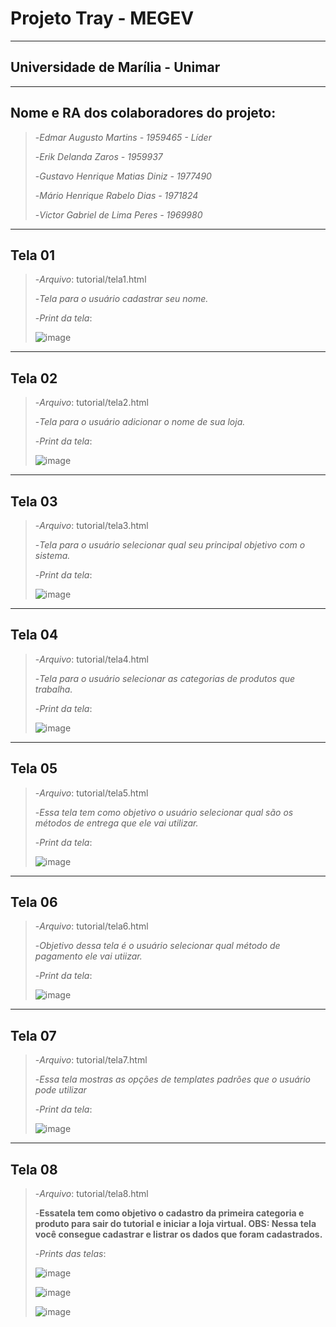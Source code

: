 # Projeto Tray - MEGEV
---
## Universidade de Marília - Unimar
---
## Nome e RA dos colaboradores do projeto:

>-*Edmar Augusto Martins - 1959465 - Líder*
> 
>-*Erik Delanda Zaros - 1959937*
> 
>-*Gustavo Henrique Matias Diniz - 1977490*
> 
>-*Mário Henrique Rabelo Dias - 1971824*
> 
>-*Victor Gabriel de Lima Peres - 1969980*
---

## Tela 01

>-*Arquivo*: tutorial/tela1.html
> 
>-*Tela para o usuário cadastrar seu nome.*
> 
>-*Print da tela*:
> 
>![image](https://github.com/GustavoM4tias/ProjetoTray/assets/127625388/e7b95c60-3247-4b59-8b54-aafab4cab731)
---

## Tela 02

>-*Arquivo*: tutorial/tela2.html
> 
>-*Tela para o usuário adicionar o nome de sua loja.*
> 
>-*Print da tela*:
> 
>![image](https://github.com/GustavoM4tias/ProjetoTray/assets/127625388/47a2e61f-c222-48cb-90c2-d6dd8102f1a6)
---

## Tela 03

>-*Arquivo*: tutorial/tela3.html
> 
>-*Tela para o usuário selecionar qual seu principal objetivo com o sistema.*
> 
>-*Print da tela*:
> 
>![image](https://github.com/GustavoM4tias/ProjetoTray/assets/127625388/f25f8f92-b8e6-4150-aadf-01f646af8eef)
---

## Tela 04

>-*Arquivo*: tutorial/tela4.html
> 
>-*Tela para o usuário selecionar as categorias de produtos que trabalha.*
> 
>-*Print da tela*:
> 
>![image](https://github.com/GustavoM4tias/ProjetoTray/assets/127625388/092f79e5-b709-48b3-971b-a4cae4d87195)
---

## Tela 05

>-*Arquivo*: tutorial/tela5.html
> 
>-*Essa tela tem como objetivo o usuário selecionar qual são os métodos de entrega que ele vai utilizar.*
> 
>-*Print da tela*:
> 
>![image](https://github.com/GustavoM4tias/ProjetoTray/assets/127625388/dfbf97c0-ed77-44ce-8b6d-78f6c072ea1b)
---

## Tela 06

>-*Arquivo*: tutorial/tela6.html
> 
>-*Objetivo dessa tela é o usuário selecionar qual método de pagamento ele vai utiizar.*
> 
>-*Print da tela*:
> 
>![image](https://github.com/GustavoM4tias/ProjetoTray/assets/127625388/e8d79fa1-781d-4a2f-8335-daa2c240e425)
---

## Tela 07

>-*Arquivo*: tutorial/tela7.html
> 
>-*Essa tela mostras as opções de templates padrões que o usuário pode utilizar*
> 
>-*Print da tela*:
> 
>![image](https://github.com/GustavoM4tias/ProjetoTray/assets/127625388/09e3aeea-3ba5-4f00-b2d0-b507ce771e16)
---

## Tela 08

>-*Arquivo*: tutorial/tela8.html
> 
>-**Essatela tem como objetivo o cadastro da primeira categoria e produto para sair do tutorial e iniciar a loja virtual.
>OBS: Nessa tela você consegue cadastrar e listrar os dados que foram cadastrados.**
> 
>-*Prints das telas*:
> 
>![image](https://github.com/GustavoM4tias/ProjetoTray/assets/127625388/ec530dc4-1844-40cc-926c-dc326404a77e)
> 
>![image](https://github.com/GustavoM4tias/ProjetoTray/assets/127625388/7bffd8ab-69d8-4455-8145-a6dc26294266)
> 
>![image](https://github.com/GustavoM4tias/ProjetoTray/assets/127625388/658d2d8f-06dc-4536-a21a-006888fdd7cf)

